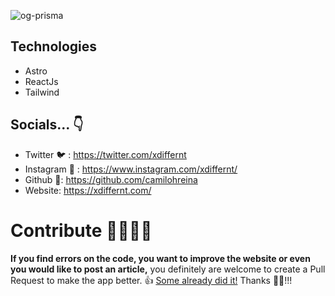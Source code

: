 ![og-prisma](https://github.com/camilohreina/prisma/assets/59514545/fc67be80-8e78-463d-9ac5-c76e94ac0c66)

## Technologies

-   Astro
-   ReactJs
-   Tailwind

## Socials... 👇

-   Twitter 🐦 : https://twitter.com/xdiffernt
-   Instagram 📸 : https://www.instagram.com/xdiffernt/
-   Github 🐙: https://github.com/camilohreina
-   Website: https://xdiffernt.com/

# Contribute 🙋‍♂️🙋‍♀️

**If you find errors on the code, you want to improve the website or even you would like to post an article,** you definitely are welcome to create a Pull Request to make the app better. 👍 [Some already did it!](https://github.com/camilohreina/prisma/graphs/contributors) Thanks 🙇‍♂️!!!
